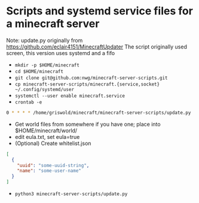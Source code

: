 # Scripts and systemd service files for a minecraft server

Note: update.py originally from https://github.com/eclair4151/MinecraftUpdater
The script originally used screen, this version uses systemd and a fifo

* `mkdir -p $HOME/minecraft`
* `cd $HOME/minecraft`
* `git clone git@github.com:nwg/minecraft-server-scripts.git`
* `cp minecraft-server-scripts/minecraft.{service,socket} ~/.config/systemd/user`
* `systemctl --user enable minecraft.service`
* `crontab -e`

```sh
0 * * * * /home/griswold/minecraft/minecraft-server-scripts/update.py
```

* Get world files from somewhere if you have one; place into $HOME/minecraft/world/
* edit eula.txt, set eula=true
* (Optional) Create whitelist.json

```json
[
  {
    "uuid": "some-uuid-string",
    "name": "some-user-name"
  }
]
```

* `python3 minecraft-server-scripts/update.py`
